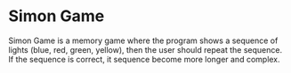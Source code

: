 # Simon Game
Simon Game is a memory game where the program shows a sequence of lights (blue, red, green, yellow), 
then the user should repeat the sequence. If the sequence is correct, it sequence become more longer and complex.

